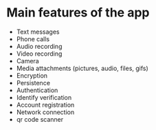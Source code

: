 # Main features of the app

* Text messages
* Phone calls
* Audio recording
* Video recording
* Camera
* Media attachments (pictures, audio, files, gifs)
* Encryption
* Persistence
* Authentication
* Identify verification
* Account registration
* Network connection
* qr code scanner
